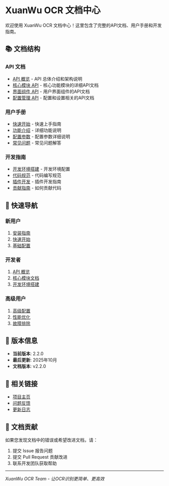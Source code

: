 # XuanWu OCR 文档中心

欢迎使用 XuanWu OCR 文档中心！这里包含了完整的API文档、用户手册和开发指南。

## 📚 文档结构

### API 文档
- [API 概览](api/overview.md) - API 总体介绍和架构说明
- [核心模块 API](api/core.md) - 核心功能模块的详细API文档
- [界面组件 API](api/widgets.md) - 用户界面组件的API文档
- [配置管理 API](api/config.md) - 配置和设置相关的API文档

### 用户手册
- [快速开始](user-guide/quick-start.md) - 快速上手指南
- [功能介绍](user-guide/features.md) - 详细功能说明
- [配置参数](user-guide/configuration.md) - 配置参数详细说明
- [常见问题](user-guide/faq.md) - 常见问题解答

### 开发指南
- [开发环境搭建](dev-guide/setup.md) - 开发环境配置
- [代码规范](dev-guide/coding-standards.md) - 代码编写规范
- [插件开发](dev-guide/plugin-development.md) - 插件开发指南
- [贡献指南](dev-guide/contributing.md) - 如何贡献代码

## 🚀 快速导航

### 新用户
1. [安装指南](user-guide/installation.md)
2. [快速开始](user-guide/quick-start.md)
3. [基础配置](user-guide/basic-configuration.md)

### 开发者
1. [API 概览](api/overview.md)
2. [核心模块文档](api/core.md)
3. [开发环境搭建](dev-guide/setup.md)

### 高级用户
1. [高级配置](user-guide/advanced-configuration.md)
2. [性能优化](user-guide/performance-tuning.md)
3. [故障排除](user-guide/troubleshooting.md)

## 📖 版本信息

- **当前版本**: 2.2.0
- **最后更新**: 2025年10月
- **文档版本**: v2.2.0

## 🔗 相关链接

- [项目主页](https://github.com/liangrenyumao00-sketch/XuanWu-Output-Update)
- [问题反馈](https://github.com/liangrenyumao00-sketch/XuanWu-Output-Update/issues)
- [更新日志](../CHANGELOG.md)

## 📝 文档贡献

如果您发现文档中的错误或希望改进文档，请：

1. 提交 Issue 报告问题
2. 提交 Pull Request 贡献改进
3. 联系开发团队获取帮助

---


*XuanWu OCR Team - 让OCR识别更简单、更高效*
